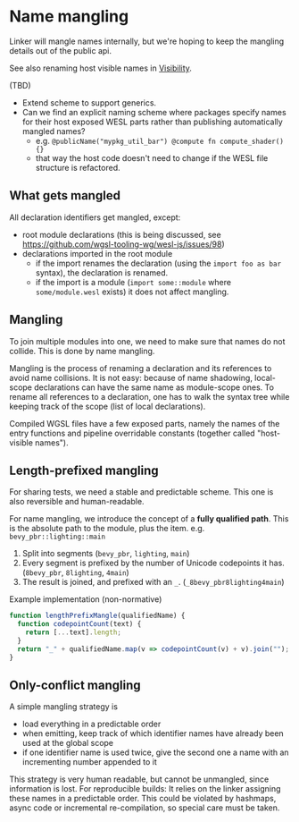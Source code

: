 # Name mangling

Linker will mangle names internally, but we're hoping to keep the mangling details out of the public api.

See also renaming host visible names in [Visibility](./Visiblity.md).

(TBD)

* Extend scheme to support generics.
* Can we find an explicit naming scheme where packages specify names for their host exposed WESL parts
  rather than publishing automatically mangled names?
  * e.g. `@publicName("mypkg_util_bar") @compute fn compute_shader() {}`
  * that way the host code doesn't need to change if the WESL file structure is refactored.
 
## What gets mangled

All declaration identifiers get mangled, except:
* root module declarations (this is being discussed, see <https://github.com/wgsl-tooling-wg/wesl-js/issues/98>)
* declarations imported in the root module
  * if the import renames the declaration (using the `import foo as bar` syntax), the declaration is renamed.
  * if the import is a module (`import some::module` where `some/module.wesl` exists) it does not affect mangling.

## Mangling

To join multiple modules into one, we need to make sure that names do not collide. This is done by name mangling.

Mangling is the process of renaming a declaration and its references to avoid name collisions.
It is not easy: because of name shadowing, local-scope declarations can have the same name as module-scope ones.
To rename all references to a declaration, one has to walk the syntax tree while keeping track of the scope (list of local declarations).

Compiled WGSL files have a few exposed parts, namely the names of the entry functions and pipeline overridable constants (together called "host-visible names").


## Length-prefixed mangling

For sharing tests, we need a stable and predictable scheme. This one is also reversible and human-readable.

For name mangling, we introduce the concept of a **fully qualified path**.
This is the absolute path to the module, plus the item. e.g. `bevy_pbr::lighting::main`

1. Split into segments (`bevy_pbr`, `lighting`, `main`)
2. Every segment is prefixed by the number of Unicode codepoints it has. (`8bevy_pbr`, `8lighting`, `4main`)
3. The result is joined, and prefixed with an `_`. (`_8bevy_pbr8lighting4main`)


Example implementation (non-normative)
```js
function lengthPrefixMangle(qualifiedName) {
  function codepointCount(text) {
    return [...text].length;
  }
  return "_" + qualifiedName.map(v => codepointCount(v) + v).join("");
}
```

## Only-conflict mangling

A simple mangling strategy is
- load everything in a predictable order
- when emitting, keep track of which identifier names have already been used at the global scope
- if one identifier name is used twice, give the second one a name with an incrementing number appended to it

This strategy is very human readable, but cannot be unmangled, since information is lost.
For reproducible builds: It relies on the linker assigning these names in a predictable order. This could be violated by hashmaps, async code or incremental re-compilation, so special care must be taken.


